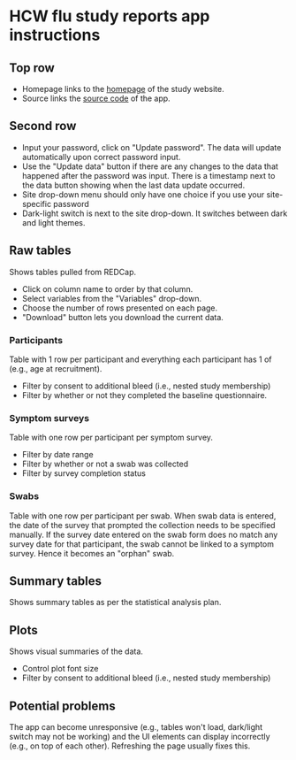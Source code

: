 # HCW flu study reports app instructions

## Top row

* Homepage links to the [homepage](https://hcwflustudy.com/index.html) of the study website.
* Source links the [source code](https://github.com/khvorov45/hcwstudyapp) of the app.

## Second row

* Input your password, click on "Update password". The data will update automatically upon correct password input.
* Use the "Update data" button if there are any changes to the data that happened after the password was input. There is a timestamp next to the data button showing when the last data update occurred.
* Site drop-down menu should only have one choice if you use your site-specific password
* Dark-light switch is next to the site drop-down. It switches between dark and light themes.

## Raw tables

Shows tables pulled from REDCap.

* Click on column name to order by that column.
* Select variables from the "Variables" drop-down.
* Choose the number of rows presented on each page.
* "Download" button lets you download the current data.

### Participants

Table with 1 row per participant and everything each participant has 1 of (e.g., age at recruitment).

* Filter by consent to additional bleed (i.e., nested study membership)
* Filter by whether or not they completed the baseline questionnaire.

### Symptom surveys

Table with one row per participant per symptom survey.

* Filter by date range
* Filter by whether or not a swab was collected
* Filter by survey completion status

### Swabs

Table with one row per participant per swab. When swab data is entered, the date of the survey that prompted the collection needs to be specified manually. If the survey date entered on the swab form does no match any survey date for that participant, the swab cannot be linked to a symptom survey. Hence it becomes an "orphan" swab.

## Summary tables

Shows summary tables as per the statistical analysis plan.

## Plots

Shows visual summaries of the data.

* Control plot font size
* Filter by consent to additional bleed (i.e., nested study membership)

## Potential problems

The app can become unresponsive (e.g., tables won't load, dark/light switch may not be working) and the UI elements can display incorrectly (e.g., on top of each other). Refreshing the page usually fixes this.
